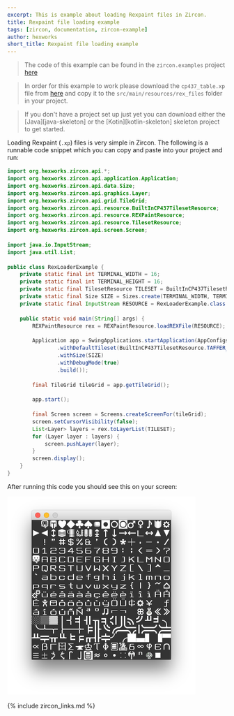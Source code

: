 ```yaml
---
excerpt: This is example about loading Rexpaint files in Zircon.
title: Rexpaint file loading example
tags: [zircon, documentation, zircon-example]
author: hexworks
short_title: Rexpaint file loading example
---
```


> The code of this example can be found in the `zircon.examples` project [here](https://github.com/Hexworks/zircon.examples/blob/master/zircon.jvm.examples/src/main/java/org/hexworks/zircon/examples/RexLoaderExample.java)

> In order for this example to work please download the `cp437_table.xp` file from [here](https://github.com/Hexworks/zircon.examples/blob/master/zircon.jvm.examples/src/main/resources/rex_files/cp437_table.xp)
  and copy it to the `src/main/resources/rex_files` folder in your project.

> If you don't have a project set up just yet you can download either the [Java][java-skeleton] or the [Kotin][kotlin-skeleton] 
  skeleton project to get started. 

Loading Rexpaint (`.xp`) files is very simple in Zircon. The following is a runnable code snippet which you can
copy and paste into your project and run:

```java
import org.hexworks.zircon.api.*;
import org.hexworks.zircon.api.application.Application;
import org.hexworks.zircon.api.data.Size;
import org.hexworks.zircon.api.graphics.Layer;
import org.hexworks.zircon.api.grid.TileGrid;
import org.hexworks.zircon.api.resource.BuiltInCP437TilesetResource;
import org.hexworks.zircon.api.resource.REXPaintResource;
import org.hexworks.zircon.api.resource.TilesetResource;
import org.hexworks.zircon.api.screen.Screen;

import java.io.InputStream;
import java.util.List;

public class RexLoaderExample {
    private static final int TERMINAL_WIDTH = 16;
    private static final int TERMINAL_HEIGHT = 16;
    private static final TilesetResource TILESET = BuiltInCP437TilesetResource.YOBBO_20X20;
    private static final Size SIZE = Sizes.create(TERMINAL_WIDTH, TERMINAL_HEIGHT);
    private static final InputStream RESOURCE = RexLoaderExample.class.getResourceAsStream("/rex_files/cp437_table.xp");

    public static void main(String[] args) {
        REXPaintResource rex = REXPaintResource.loadREXFile(RESOURCE);

        Application app = SwingApplications.startApplication(AppConfigs.newConfig()
                .withDefaultTileset(BuiltInCP437TilesetResource.TAFFER_20X20)
                .withSize(SIZE)
                .withDebugMode(true)
                .build());

        final TileGrid tileGrid = app.getTileGrid();

        app.start();

        final Screen screen = Screens.createScreenFor(tileGrid);
        screen.setCursorVisibility(false);
        List<Layer> layers = rex.toLayerList(TILESET);
        for (Layer layer : layers) {
            screen.pushLayer(layer);
        }
        screen.display();
    }
}
```

After running this code you should see this on your screen:

![Zircon Rexpaint Loading Example](/assets/img/zircon_rexpaint_loading_example.png)

{% include zircon_links.md %}

